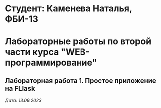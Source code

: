 # Студент: Каменева Наталья, ФБИ-13

# Лабораторные работы по второй части курса "WEB-программирование"

## Лабораторная работа 1. Простое приложение на FLlask

*Дата: 13.09.2023*
